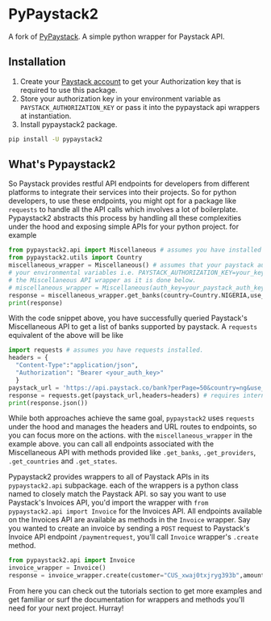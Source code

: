 # PyPaystack2

A fork of [PyPaystack](https://github.com/edwardpopoola/pypaystack). A simple python wrapper for Paystack API.

## Installation

1. Create your [Paystack account](https://paystack.com/) to get your Authorization key that is required to use this package.
2. Store your authorization key in your environment variable as `PAYSTACK_AUTHORIZATION_KEY` or pass it into the pypaystack api wrappers at instantiation.
3. Install pypaystack2 package.

```bash
pip install -U pypaystack2
```

## What's Pypaystack2

So Paystack provides restful API endpoints for developers from different platforms
to integrate their services into their projects. So for python developers, to use
these endpoints, you might opt for a package like `requests` to handle all the
API calls which involves a lot of boilerplate. Pypaystack2 abstracts this process
by handling all these complexities under the hood and exposing simple APIs for
your python project. for example

```python
from pypaystack2.api import Miscellaneous # assumes you have installed pypaystack2
from pypaystack2.utils import Country
miscellaneous_wrapper = Miscellaneous() # assumes that your paystack auth key is in 
# your environmental variables i.e. PAYSTACK_AUTHORIZATION_KEY=your_key otherwise instantiate 
# the Miscellaneous API wrapper as it is done below.
# miscellaneous_wrapper = Miscellaneous(auth_key=your_paystack_auth_key)
response = miscellaneous_wrapper.get_banks(country=Country.NIGERIA,use_cursor=False) # Requires internet connection.
print(response)
```

With the code snippet above, you have successfully queried Paystack's Miscellaneous API
to get a list of banks supported by paystack. A `requests` equivalent of the above will
be like

```python
import requests # assumes you have requests installed.
headers = {
  "Content-Type":"application/json",
  "Authorization": "Bearer <your_auth_key>"
  }
paystack_url = 'https://api.paystack.co/bank?perPage=50&country=ng&use_cursor=false'
response = requests.get(paystack_url,headers=headers) # requires internet connection
print(response.json())
```

While both approaches achieve the same goal, `pypaystack2` uses `requests` under the hood and
manages the headers and URL routes to endpoints, so you can focus more on the actions. with the `miscellaneous_wrapper`
in the example above. you can call all endpoints associated with the Miscellaneous API with methods
provided like `.get_banks`, `.get_providers`, `.get_countries` and `.get_states`.

Pypaystack2 provides wrappers to all of Paystack APIs in its `pypaystack2.api` subpackage.
each of the wrappers is a python class named to closely match the Paystack API. so say you want
to use Paystack's Invoices API, you'd  import the wrapper with `from pypaystack2.api import Invoice`
for the Invoices API. All endpoints available on the Invoices API are available as methods
in the `Invoice` wrapper. Say you wanted to create an invoice by sending a
`POST` request to Paystack's Invoice API endpoint `/paymentrequest`, you'll call
`Invoice` wrapper's `.create` method.

```python
from pypaystack2.api import Invoice
invoice_wrapper = Invoice()
response = invoice_wrapper.create(customer="CUS_xwaj0txjryg393b",amount=1000) # Creates an invoice with a charge of ₦100
```

From here you can check out the tutorials section to get more examples and get familiar or surf the
documentation for wrappers and methods you'll need for your next project. Hurray!
